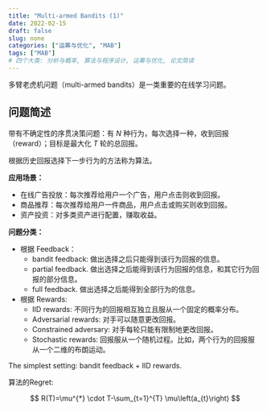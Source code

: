 ```yaml
---
title: "Multi-armed Bandits (1)"
date: 2022-02-15
draft: false
slug: none
categories: ["运筹与优化", "MAB"]
tags: ["MAB"]
# 四个大类: 分析与概率, 算法与程序设计, 运筹与优化, 论文简读
---
```


多臂老虎机问题（multi-armed bandits）是一类重要的在线学习问题。

## 问题简述

带有不确定性的序贯决策问题：有 $N$ 种行为，每次选择一种，收到回报（reward）；目标是最大化 $T$ 轮的总回报。
    
根据历史回报选择下一步行为的方法称为算法。

**应用场景：**
+ 在线广告投放：每次推荐给用户一个广告，用户点击则收到回报。
+ 商品推荐：每次推荐给用户一件商品，用户点击或购买则收到回报。
+ 资产投资：对多类资产进行配置，赚取收益。

**问题分类：**

+ 根据 Feedback：
  + bandit feedback: 做出选择之后只能得到该行为回报的信息。
  + partial feedback. 做出选择之后能得到该行为回报的信息，和其它行为回报的部分信息。
  + full feedback. 做出选择之后能得到全部行为的信息。
+ 根据 Rewards:
  + IID rewards: 不同行为的回报相互独立且服从一个固定的概率分布。
  + Adversarial rewards: 对手可以随意更改回报。
  + Constrained adversary: 对手每轮只能有限制地更改回报。
  + Stochastic rewards: 回报服从一个随机过程。比如，两个行为的回报服从一个二维的布朗运动。

The simplest setting: bandit feedback + IID rewards.

算法的Regret: 

$$
R(T)=\mu^{*} \cdot T-\sum_{t=1}^{T} \mu\left(a_{t}\right)
$$